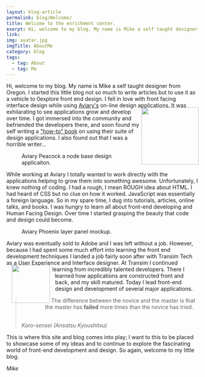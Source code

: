```yaml
---
layout: blog-article
permalink: blog/Welcome/
title: Welcome to the enrichment center.
exerpt: Hi, welcome to my blog. My name is Mike a self taught designer from Oregon.
link:
img: avatar.jpg
imgTitle: AboutMe
category: blog
tags:
  - tag: About
  - tag: Me
---
```


Hi, welcome to my blog. My name is Mike a self taught designer from Oregon. I started this little blog not so much to write articles but to use it as a vehicle to 0explore front end design. I fell in love with front facing interface design while using <a href="http://aviary.com" target="_blank" >Aviary's</a> <img src="{{ site.baseurl }}/assets/images/blog/intro.jpg" style="shape-outside: polygon(-20% 0%, 100% 0%, 100% 100%, -20% 100%) padding-box; width: 150px; float: right; padding-top: 1em;"/>on-line design applications. It was exhilarating to see applications grow and develop over time. I got immersed into the community and befriended the developers there, and soon found my self writing a <a href="https://www.amazon.com/dp/1430272015/ref=wl_it_dp_o_pC_nS_ttl?_encoding=UTF8&colid=3IBWTO7KLB8X8&coliid=I3IXM477GBJXM4" target="_blank">"how-to" book</a> on using their suite of design applications. I also found out that I was a horrible writer...

<figure class="mp-post-figure">
  <div class="mp-post-img mp-img-loader" data-src="{{ site.baseurl }}/assets/images/blog/nw.jpg" alt="Aviary Peacock"></div>
  <figcaption class="mp-post-caption">Aviary Peacock a node base design applicaiton.</figcaption>
</figure>

While working at Aviary I totally wanted to work directly with the applications helping to grow them into something awesome. Unfortunately, I knew nothing of coding. I had a rough, I mean ROUGH idea about HTML. I had heard of CSS but no clue on how it worked. JavaScript was essentially a foreign language. So in my spare time, I dug into tutorials, articles, online talks, and books. I was hungry to learn all about front-end developing and Human Facing Design. Over time I started grasping the beauty that code and design could become.

<figure class="mp-post-figure">
  <div class="mp-post-img mp-img-loader" data-src="{{ site.baseurl }}/assets/images/blog/layerv2.png" alt="Layer Panel"></div>
  <figcaption class="mp-post-caption">Aviary Phoenix layer panel mockup.</figcaption>
</figure>


Aviary was eventually sold to Adobe and I was left without a job. However, because I had spent some much effort into learning the front end development techniques I landed a job fairly soon after with Transim Tech as a User Experience and Interface designer. <img src="{{ site.baseurl }}/assets/images/blog/transim_logo.png" style="shape-outside: circle(50% at 50% 50%) padding-box; float: left; width: 100px; padding: 1em;"/> At Transim I continued learning from incredibly talented developers. There I learned how applications are constructed front and back, and my skill matured. Today I lead front-end design and development of several major applications.

<blockquote>
<p>The difference between the novice and the master is that the master has <b>failed</b> more times than the novice has tried.</p><br/>
<em>Koro-sensei (Ansatsu Kyoushitsu)</em>
</blockquote>

This is where this site and blog comes into play; I want to this to be placed to showcase some of my ideas and to continue to explore the fascinating world of front-end development and design. So again, welcome to my little blog.

<em>Mike</em>